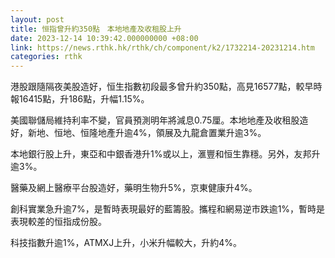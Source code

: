 ```yaml
---
layout: post
title: 恒指曾升約350點　本地地產及收租股上升
date: 2023-12-14 10:39:42.000000000 +08:00
link: https://news.rthk.hk/rthk/ch/component/k2/1732214-20231214.htm
categories: rthk
---
```


港股跟隨隔夜美股造好，恒生指數初段最多曾升約350點，高見16577點，較早時報16415點，升186點，升幅1.15%。

美國聯儲局維持利率不變，官員預測明年將減息0.75厘。本地地產及收租股造好，新地、恒地、恒隆地產升逾4%，領展及九龍倉置業升逾3%。

本地銀行股上升，東亞和中銀香港升1%或以上，滙豐和恒生靠穩。另外，友邦升逾3%。

醫藥及網上醫療平台股造好，藥明生物升5%，京東健康升4%。

創科實業急升逾7%，是暫時表現最好的藍籌股。攜程和網易逆市跌逾1%，暫時是表現較差的恒指成份股。

科技指數升逾1%，ATMXJ上升，小米升幅較大，升約4%。
